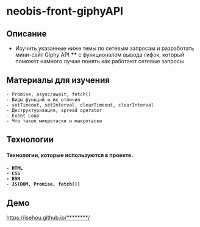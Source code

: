 <h1>neobis-front-giphyAPI</h1>

<h2>Описание</h2>

- Изучить указанные ниже темы по сетевым запросам и разработать мини-сайт Giphy API **\*\*** с функционалом вывода гифок, который поможет намного лучше понять как работают сетевые запросы

<h2>Материалы для изучения</h2>

    - Promise, async/await, fetch()
    - Виды функций и их отличия
    - setTimeout, setInterval, clearTimeout, clearInterval
    - Деструктуризация, spread operator
    - Event Loop
    - Что такое микротаски и макротаски

<h2>Технологии</h2>

<h4>Технологии, которые используются в проекте.<h4>

    - HTML
    - CSS
    - БЭМ
    - JS(DOM, Promise, fetch())

<h2>Демо</h2>

https://isehou.github.io/********/

